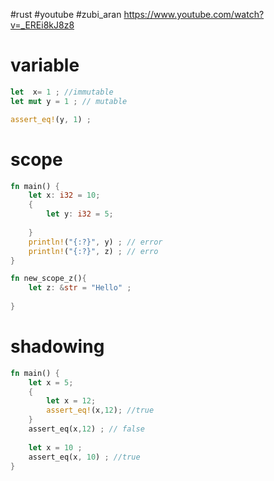 #rust #youtube  #zubi_aran
https://www.youtube.com/watch?v=_EREi8kJ8z8

# variable
```rust
let  x= 1 ; //immutable
let mut y = 1 ; // mutable

assert_eq!(y, 1) ;
```

# scope
```rust
fn main() {
	let x: i32 = 10;
	{
		let y: i32 = 5;
		
	}
	println!("{:?}", y) ; // error
	println!("{:?}", z) ; // erro
}

fn new_scope_z(){
	let z: &str = "Hello" ;
	
}
```

# shadowing
```rust
fn main() {
	let x = 5;
	{
		let x = 12;
		assert_eq!(x,12); //true
	}
	assert_eq(x,12) ; // false
	
	let x = 10 ;
	assert_eq(x, 10) ; //true
}
```


